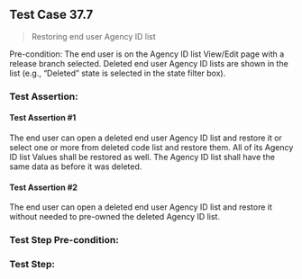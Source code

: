 ## Test Case 37.7

> Restoring end user Agency ID list

Pre-condition: The end user is on the Agency ID list View/Edit page with a release branch selected. Deleted end user Agency ID lists are shown in the list (e.g., “Deleted” state is selected in the state filter box).

### Test Assertion:

#### Test Assertion #1
The end user can open a deleted end user Agency ID list and restore it or select one or more from deleted code list and restore them. All of its Agency ID list Values shall be restored as well. The Agency ID list shall have the same data as before it was deleted.

#### Test Assertion #2
The end user can open a deleted end user Agency ID list and restore it without needed to pre-owned the deleted Agency ID list.

### Test Step Pre-condition:



### Test Step: